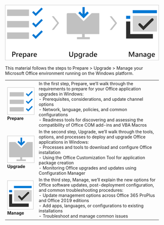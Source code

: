 ![Office Preparation Flowchart](../media/icon2.png)

This material follows the steps to Prepare > Upgrade > Manage your Microsoft Office environment running on the Windows platform.

| | |
|-|-| 
|![Prepare](../media/prepare.png) **Prepare**|In the first step, Prepare, we’ll walk through the requirements to prepare for your Office application upgrades in Windows:<br>-	Prerequisites, considerations, and update channel options<br>-	Network, language, policies, and common configurations<br>-	Readiness tools for discovering and assessing the compatibility of Office COM add-ins and VBA Macros|
|![Upgrade](../media/upgrade.png) **Upgrade**|In the second step, Upgrade, we’ll walk through the tools, options, and processes to deploy and upgrade Office applications in Windows:<br>-	Processes and tools to download and configure Office installation<br>-	Using the Office Customization Tool for application package creation<br>-	Monitoring Office upgrades and updates using Configuration Manager|
|![Manage](../media/manage.png) **Manage**|In the third step, Manage, we’ll explain the new options for Office software updates, post-deployment configuration, and common troubleshooting procedures:<br>-	Update management options across Office 365 ProPlus and Office 2019 editions<br>-	Add apps, languages, or configurations to existing installations<br>-	Troubleshoot and manage common issues|
